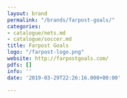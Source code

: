 ```yaml
---
layout: brand
permalink: "/brands/farpost-goals/"
categories:
- catalogue/nets.md
- catalogue/soccer.md
title: Farpost Goals
logo: "/farpost-logo.png"
website: http://farpostgoals.com/
pdfs: []
info: ''
date: '2019-03-29T22:26:16.000+00:00'

---
```

